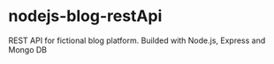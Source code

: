 # nodejs-blog-restApi
REST API for fictional blog platform. Builded with Node.js, Express and Mongo DB
